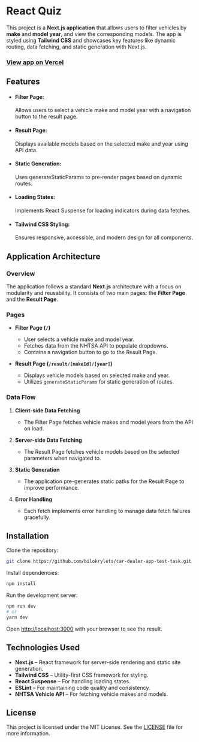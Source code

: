 # React Quiz

This project is a **Next.js application** that allows users to filter vehicles by **make** and **model year**, and view the corresponding models. The app is styled using **Tailwind CSS** and showcases key features like dynamic routing, data fetching, and static generation with Next.js.

### [View app on Vercel](https://car-dealer-app-test-task.vercel.app/)

## Features

- #### Filter Page:

  Allows users to select a vehicle make and model year with a navigation button to the result page.

- #### Result Page:

  Displays available models based on the selected make and year using API data.

- #### Static Generation:

  Uses generateStaticParams to pre-render pages based on dynamic routes.

- #### Loading States:

  Implements React Suspense for loading indicators during data fetches.

- #### Tailwind CSS Styling:
  Ensures responsive, accessible, and modern design for all components.

## Application Architecture

### Overview

The application follows a standard **Next.js** architecture with a focus on modularity and reusability. It consists of two main pages: the **Filter Page** and the **Result Page**.

### Pages

- **Filter Page (`/`)**

  - User selects a vehicle make and model year.
  - Fetches data from the NHTSA API to populate dropdowns.
  - Contains a navigation button to go to the Result Page.

- **Result Page (`/result/[makeId]/[year]`)**
  - Displays vehicle models based on selected make and year.
  - Utilizes `generateStaticParams` for static generation of routes.

### Data Flow

1. **Client-side Data Fetching**
   - The Filter Page fetches vehicle makes and model years from the API on load.
2. **Server-side Data Fetching**

   - The Result Page fetches vehicle models based on the selected parameters when navigated to.

3. **Static Generation**

   - The application pre-generates static paths for the Result Page to improve performance.

4. **Error Handling**
   - Each fetch implements error handling to manage data fetch failures gracefully.

## Installation

Clone the repository:

```bash
git clone https://github.com/bilokrylets/car-dealer-app-test-task.git

```

Install dependencies:

```bash
npm install
```

Run the development server:

```bash
npm run dev
# or
yarn dev
```

Open [http://localhost:3000](http://localhost:3000) with your browser to see the result.

## Technologies Used

- **Next.js** – React framework for server-side rendering and static site generation.
- **Tailwind CSS** – Utility-first CSS framework for styling.
- **React Suspense** – For handling loading states.
- **ESLint** – For maintaining code quality and consistency.
- **NHTSA Vehicle API** – For fetching vehicle makes and models.

## License

This project is licensed under the MIT License. See the [LICENSE](https://opensource.org/license/mit) file for more information.
